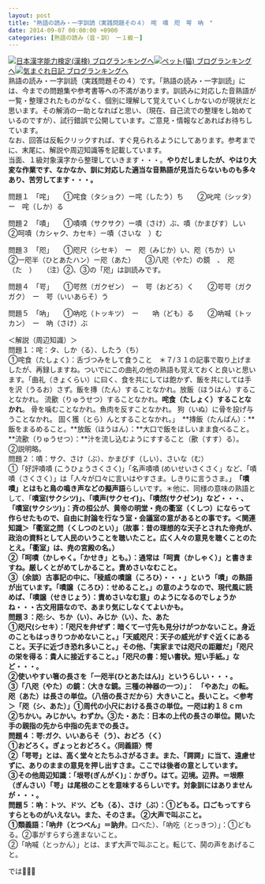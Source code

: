 ```yaml
---
layout: post
title: "熟語の読み・一字訓読（実践問題その４）　咤　嘖　咫　咢　吶　"
date: 2014-09-07 00:00:00 +0900
categories: [熟語の読み（音・訓）　ー１級－]
---
```


[![](/syuusyuu9701/assets/images/熟語の読み・一字訓読（実践問題その４）-咤-嘖-咫-咢-吶--br_c_3028_1.gif)](http://blog.with2.net/link.php?1659096:3028 "日本漢字能力検定(漢検) ブログランキングへ")[日本漢字能力検定(漢検) ブログランキングへ](http://blog.with2.net/link.php?1659096:3028)[![](/syuusyuu9701/assets/images/熟語の読み・一字訓読（実践問題その４）-咤-嘖-咫-咢-吶--br_c_1348_1.gif)](http://blog.with2.net/link.php?1659096:1348 "ペット(猫) ブログランキングへ")[ペット(猫) ブログランキングへ](http://blog.with2.net/link.php?1659096:1348)[![](/syuusyuu9701/assets/images/熟語の読み・一字訓読（実践問題その４）-咤-嘖-咫-咢-吶--br_c_9257_1.gif)](http://blog.with2.net/link.php?1659096:9257 "気まぐれ日記 ブログランキングへ")[気まぐれ日記 ブログランキングへ](http://blog.with2.net/link.php?1659096:9257)  
熟語の読み・一字訓読（実践問題その４）です。「熟語の読み・一字訓読」には、今までの問題集や参考書等への不満があります。訓読みに対応した音熟語が一覧・整理されたものがなく、個別に理解して覚えていくしかないのが現状だと思います。その解消の一助となればと思い、（現在、自己流での整理をし始めているのですが）、試行錯誤で公開しています。ご意見・情報などあればお待ちしています。  
なお、回答は反転クリックすれば、すぐ見られるようにしてあります。参考までに、末尾に、解説や周辺知識等を記載しています。  
当面、１級対象漢字から整理していきます・・・。**やりだしましたが、やはり大変な作業です、なかなか、訓に対応した適当な音熟語が見当たらないものも多々あり、苦労してます・・・。**  
  
問題１　「咤」　　①咤食（タショク）ー咤（したう）ち　　②叱咤（シッタ）ー　咤（しか）る  
  
問題２　「嘖」　　①嘖嘖（サクサク）ー嘖（さけ）ぶ、嘖（かまびす）しい　　②呵嘖（カシャク、カセキ）ー嘖（さいな　）む  
  
問題３　「咫」　　①咫尺（シセキ）　ー　咫（みじか）い、咫（ちか）い　　②一咫半（ひとあたハン）ー咫（あた）　　③八咫（やた）の鏡　、　咫（た　）　　（注）②、③の「咫」は訓読みです。  
  
問題４　「咢」　　①咢然（ガクゼン）　ー　咢（おどろ）く　　②咢咢（ガクガク）　ー　咢（いいあらそ）う  
  
問題５　「吶」　　①吶吃（トッキツ）　ー　　吶（ども）る　　②吶喊（トッカン）　ー　吶（さけ）ぶ  
  
＜解説（周辺知識）＞  
問題１：咤：タ、しか（る）、したう（ち）　  
①咤食（たしょく）：舌づつみをして食うこと　＊７/３１の記事で取り上げましたが、再録しますね。ついでにこの曲礼の他の熟語も覚えておくと良いと思います。「曲礼（きょくらい）に曰く、食を共にしては飽かず、飯を共にしては手を沢（うるお）さず。飯を摶（たん）することなかれ。放飯（ほうはん）することなかれ。 流歠（りゅうせつ）することなかれ。**咤食（たしょく）することなかれ**。 骨を噛むことなかれ。魚肉を反すことなかれ。 狗（いぬ）に骨を投げ与うことなかれ。 固く獲（とら）んとすることなかれ。」　**摶飯（たんぱん）：**飯をまるめること。**放飯（ほうはん）：**大口で飯をほしいまま食べること。**流歠（りゅうせつ）：**汁を流し込むようにすすること（歠（すす）る）。　  
②説明略。　  
問題２：嘖：サク、さけ（ぶ）、かまびす（しい）、さいな（む）　  
①「好評嘖嘖 (こうひょうさくさく)」「名声嘖嘖 (めいせいさくさく」など、「嘖嘖（さくさく）」は「人々が口々に言いはやすさま。しきりに言うさま。」　**「嘖嘖」とはもと鳥の鳴き声などの擬声語**らしいです。＊他に、同様の意味の熟語として、「**嘖室(サクシツ)」、「嘖声(サクセイ)」、「嘖然(サクゼン)」**など・・・、「嘖室(サクシツ)」：斉の桓公が、黄帝の明堂・**尭の衢室（くしつ）**にならって作らせたもので、自由に討論を行なう室・会議室の意があるとの事です。＜関連知識＞「**衢室之問**（くしつのとい）」（故事：昔の理想的な天子とされた帝尭が、政治の資料として人民のいうことを聴いたこと。広く人々の意見を聴くことのたとえ。「衢室」は、尭の宮殿の名。）  
②「呵嘖（かしゃく。「かせき」とも。）：**通常は「呵責（かしゃく）」**と書きますね。厳しくとがめてしかること。責めさいなむこと。  
③（余談）古事記の中に、「稜威の嘖譲（ころひ）・・・」という「嘖」の熟語が出ています。「嘖譲（ころひ）：せめること。」の意のようなので、現代風に読めば、「嘖譲（せきじょう）：責めさいなむ意」のようになるのでしょうかね・・・古文用語なので、あまり気にしなくてよいかも。  
問題３：咫:シ、ちか（い）、みじか（い）、た、あた  
①咫尺(シセキ）：「**咫尺を弁ぜず**：暗くて一寸先も見分けがつかないこと。身近のこともはっきりつかめないこと。」「**天威咫尺**：天子の威光がすぐ近くにあること。天子に近づき恐れ多いこと。」その他、「実家までは**咫尺の距離**だ」「**咫尺の栄**を得る：貴人に接近すること。」「**咫尺の書**：短い書状。短い手紙。」など・・・。  
②**使いやすい箸の長さを「一咫半(ひとあたはん)」**というらしい・・・。  
③「八咫（やた）の鏡：（大きな鏡。三種の神器の一つ）」：　**「やあた」の転**。咫（あた）は長さの単位。（八倍の長さだから）大きいこと。長いこと。＜参考＞「咫（シ、あた）」①周代の小尺における長さの単位。一咫は約１８ｃｍ　②ちかい。みじかい。わずか。③た・あた：日本の上代の長さの単位。開いた手の親指の先から中指の先までの長さ。   
問題４：咢:ガク、いいあらそ（う）、おどろ（く）  
①おどろく。ぎょっとおどろく**。〈同義語〉愕**   
②「咢咢」とは、高く堂々とたちふさがるさま。また、「**諤諤**」に当て、遠慮せずに、ありのままの意見を押し出すさま。ここでは後者の意としています。  
③その他周辺知識：「**垠咢(ぎんがく**)」：かぎり。はて。辺境。辺界。＝垠際（ぎんさい）「咢」は尾根のことを意味するらしいです。対象訓にはありませんが・・・。  
問題５：吶：トツ、ドツ、ども（る）、さけ（ぶ）：①どもる。口ごもってすらすらとものがいえない。また、そのさま。 ②大声で叫ぶこと。   
①類義語**：「吶弁（とつべん」＝訥弁**。口べた）、「吶吃（とっきつ）」：①どもる。②事がすらすら進まないこと。   
②「吶喊（とっかん）」とは、まず大声で叫ぶこと。転じて、鬨の声をあげること。  
  
では👋👋👋  
  